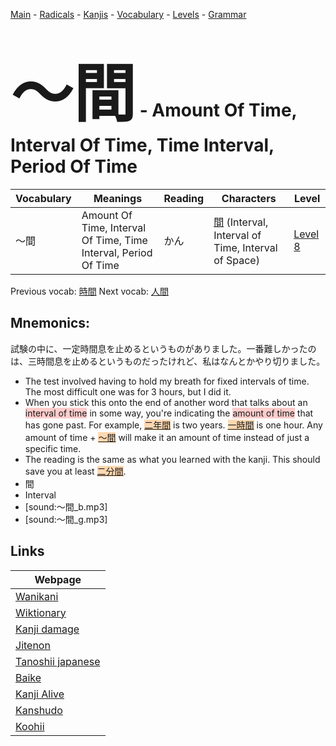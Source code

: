 <style> bigfont {font-size: 100px}</style>
[Main](../README.md) -
[Radicals](../radicals.md) -
[Kanjis](../kanjis.md) -
[Vocabulary](../vocabulary.md) -
[Levels](../levels.md) -
[Grammar](../grammar.md)
# <bigfont> 〜間</bigfont> - Amount Of Time, Interval Of Time, Time Interval, Period Of Time 

| Vocabulary | Meanings | Reading | Characters | Level |
| --- | --- | --- | --- | --- |
| 〜間 | Amount Of Time, Interval Of Time, Time Interval, Period Of Time | かん |  [間](../kanjis/間.md) (Interval, Interval of Time, Interval of Space) | [Level 8](../levels/wk_level8.md) |

Previous vocab: [時間](時間.md) Next vocab: [人間](人間.md) 

## Mnemonics:
試験の中に、一定時間息を止めるというものがありました。一番難しかったのは、三時間息を止めるというものだったけれど、私はなんとかやり切りました。
* The test involved having to hold my breath for fixed intervals of time. The most difficult one was for 3 hours, but I did it.
* When you stick this onto the end of another word that talks about an <span style="background-color:#ffcccb"> interval of time</span> in some way, you're indicating the <span style="background-color:#ffcccb"> amount of time</span> that has gone past. For example, <span style="background-color:#fed8b1"> [二年間](https://jisho.org/search/二年間)</span> is two years. <span style="background-color:#fed8b1"> [一時間](https://jisho.org/search/一時間)</span> is one hour. Any amount of time + <span style="background-color:#fed8b1"> [〜間](https://jisho.org/search/〜間)</span> will make it an amount of time instead of just a specific time.
* The reading is the same as what you learned with the kanji. This should save you at least <span style="background-color:#fed8b1"> [二分間](https://jisho.org/search/二分間)</span>.
* 間
* Interval
* [sound:〜間_b.mp3]
* [sound:〜間_g.mp3]


## Links 

| Webpage |
| --- |
| [Wanikani          ](https://www.wanikani.com/kanji/〜間) |
| [Wiktionary        ](https://en.wiktionary.org/wiki/〜間) |
| [Kanji damage      ](http://www.kanjidamage.com/kanji/search?utf8=✓&q=〜間) |
| [Jitenon           ](https://jitenon.com/kanji/〜間) |
| [Tanoshii japanese ](https://www.tanoshiijapanese.com/dictionary/kanji.cfm?k=〜間) |
| [Baike             ](https://baike.baidu.com/item/〜間) |
| [Kanji Alive       ](https://app.kanjialive.com/〜間) |
| [Kanshudo          ](https://www.kanshudo.com/searchmn?q=〜間) |
| [Koohii            ](https://kanji.koohii.com/study/kanji/〜間) |
